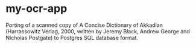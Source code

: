 # my-ocr-app  
Porting of a scanned copy of A Concise Dictionary of Akkadian (Harrassowitz Verlag, 2000, written by Jeremy Black, Andrew George and Nicholas Postgate) to Postgres SQL database format.
